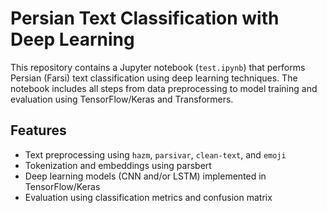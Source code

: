 # Persian Text Classification with Deep Learning

This repository contains a Jupyter notebook (`test.ipynb`) that performs Persian (Farsi) text classification using deep learning techniques. The notebook includes all steps from data preprocessing to model training and evaluation using TensorFlow/Keras and Transformers.

## Features

- Text preprocessing using `hazm`, `parsivar`, `clean-text`, and `emoji`
- Tokenization and embeddings using parsbert
- Deep learning models (CNN and/or LSTM) implemented in TensorFlow/Keras
- Evaluation using classification metrics and confusion matrix

